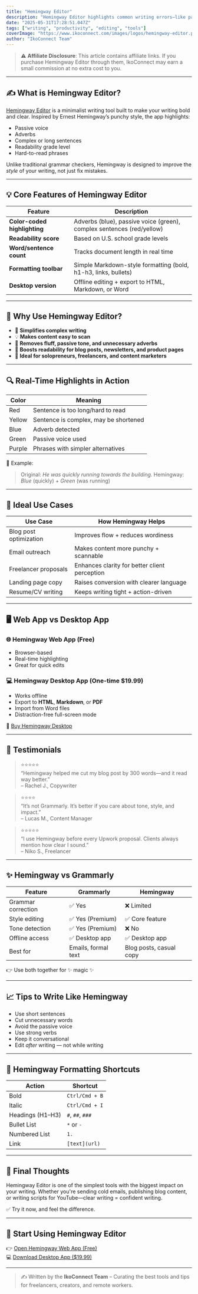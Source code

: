 ```yaml
---
title: "Hemingway Editor"
description: "Hemingway Editor highlights common writing errors—like passive voice and overly complex sentences—so you can simplify your writing."
date: "2025-05-31T17:28:51.047Z"
tags: ["writing", "productivity", "editing", "tools"]
coverImage: "https://www.ikoconnect.com/images/logos/hemingway-editor.png"
author: "IkoConnect Team"
---
```


> ⚠️ **Affiliate Disclosure**: This article contains affiliate links. If you purchase Hemingway Editor through them, IkoConnect may earn a small commission at no extra cost to you.

---

## ✍️ What is Hemingway Editor?

[Hemingway Editor](https://www.hemingwayapp.com/) is a minimalist writing tool built to make your writing bold and clear. Inspired by Ernest Hemingway’s punchy style, the app highlights:

- Passive voice
- Adverbs
- Complex or long sentences
- Readability grade level
- Hard-to-read phrases

Unlike traditional grammar checkers, Hemingway is designed to improve the *style* of your writing, not just fix mistakes.

---

## 💡 Core Features of Hemingway Editor

| Feature                          | Description                                                                 |
|----------------------------------|-----------------------------------------------------------------------------|
| **Color-coded highlighting**     | Adverbs (blue), passive voice (green), complex sentences (red/yellow)     |
| **Readability score**            | Based on U.S. school grade levels                                           |
| **Word/sentence count**          | Tracks document length in real time                                        |
| **Formatting toolbar**           | Simple Markdown-style formatting (bold, h1-h3, links, bullets)             |
| **Desktop version**              | Offline editing + export to HTML, Markdown, or Word                        |

---

## 🧠 Why Use Hemingway Editor?

- 🚀 **Simplifies complex writing**
- 💡 **Makes content easy to scan**
- 🧼 **Removes fluff, passive tone, and unnecessary adverbs**
- 💪 **Boosts readability for blog posts, newsletters, and product pages**
- 💼 **Ideal for solopreneurs, freelancers, and content marketers**

---

## 🔍 Real-Time Highlights in Action

| Color       | Meaning                             |
|-------------|--------------------------------------|
| Red         | Sentence is too long/hard to read    |
| Yellow      | Sentence is complex, may be shortened|
| Blue        | Adverb detected                      |
| Green       | Passive voice used                   |
| Purple      | Phrases with simpler alternatives    |

🧪 Example:
> Original: *He was quickly running towards the building.*
> Hemingway: *Blue* (quickly) + *Green* (was running)

---

## 🧰 Ideal Use Cases

| Use Case               | How Hemingway Helps                            |
|------------------------|-------------------------------------------------|
| Blog post optimization | Improves flow + reduces wordiness              |
| Email outreach         | Makes content more punchy + scannable          |
| Freelancer proposals   | Enhances clarity for better client perception  |
| Landing page copy      | Raises conversion with clearer language        |
| Resume/CV writing      | Keeps writing tight + action-driven            |

---

## 🖥️ Web App vs Desktop App

### 🌐 **Hemingway Web App** (Free)

- Browser-based
- Real-time highlighting
- Great for quick edits

### 💻 **Hemingway Desktop App** (One-time $19.99)

- Works offline
- Export to **HTML**, **Markdown**, or **PDF**
- Import from Word files
- Distraction-free full-screen mode

🔗 [Buy Hemingway Desktop](https://www.hemingwayapp.com/desktop.html)

---

## 💬 Testimonials

> ⭐️⭐️⭐️⭐️⭐️  
> “Hemingway helped me cut my blog post by 300 words—and it read way better.”  
> – Rachel J., Copywriter

> ⭐️⭐️⭐️⭐️  
> “It’s not Grammarly. It’s better if you care about tone, style, and impact.”  
> – Lucas M., Content Manager

> ⭐️⭐️⭐️⭐️⭐️  
> “I use Hemingway before every Upwork proposal. Clients always mention how clear I sound.”  
> – Niko S., Freelancer

---

## ✨ Hemingway vs Grammarly

| Feature                | Grammarly            | Hemingway                     |
|------------------------|----------------------|--------------------------------|
| Grammar correction     | ✅ Yes               | ❌ Limited                    |
| Style editing          | ✅ Yes (Premium)     | ✅ Core feature              |
| Tone detection         | ✅ Yes (Premium)     | ❌ No                         |
| Offline access         | ✅ Desktop app       | ✅ Desktop app                |
| Best for               | Emails, formal text  | Blog posts, casual copy       |

👉 Use both together for ✨ magic ✨

---

## 📈 Tips to Write Like Hemingway

- Use short sentences
- Cut unnecessary words
- Avoid the passive voice
- Use strong verbs
- Keep it conversational
- Edit *after* writing — not while writing

---

## 🔧 Hemingway Formatting Shortcuts

| Action           | Shortcut            |
|------------------|---------------------|
| Bold             | `Ctrl/Cmd + B`      |
| Italic           | `Ctrl/Cmd + I`      |
| Headings (H1–H3) | `#`, `##`, `###`    |
| Bullet List      | `*` or `-`          |
| Numbered List    | `1.`                |
| Link             | `[text](url)`       |

---

## 🎯 Final Thoughts

Hemingway Editor is one of the simplest tools with the biggest impact on your writing. Whether you're sending cold emails, publishing blog content, or writing scripts for YouTube—clear writing = confident writing.

✅ Try it now, and feel the difference.

---

## 🔗 Start Using Hemingway Editor

👉 [Open Hemingway Web App (Free)](https://www.hemingwayapp.com/)  
💻 [Download Desktop App ($19.99)](https://www.hemingwayapp.com/desktop.html)

---

> ✍️ Written by the **IkoConnect Team** – Curating the best tools and tips for freelancers, creators, and remote workers.
